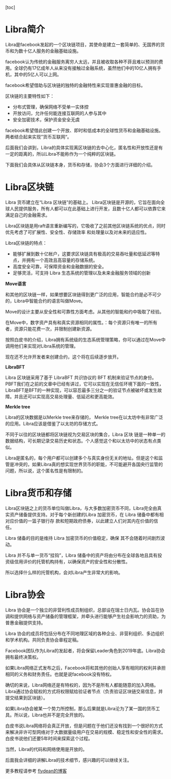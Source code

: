 [toc]

# Libra简介

Libra是facebook发起的一个区块链项目，其使命是建立一套简单的、无国界的货币和为数十亿人服务的金融基础设施。

facebook认为传统的金融服务离穷人太远，并且被收取各种不菲且难以预测的费用。全球仍有17亿成年人从来没有接触过金融系统，虽然他们中的10亿人拥有手机，其中的5亿人可以上网。

facebook希望借助与区块链的独特的金融特性来实现普惠金融的目标。

区块链的主要特性如下：

* 分布式管理，确保网络不受单一实体控
* 开放访问，允许任何能连接互联网的人参与其中
* 安全加密技术，保护资金安全无虞

facebook希望借此创建一个开放、即时和低成本的全球性货币和金融基础设施。两者结合起来实现”货币互联网“。

后面我们会讲到，Libra的具体实现离区块链的去中心化，匿名性和开放性还是有一定的距离的，所以Libra不能称作为一个纯粹的区块链。

下面我们会具体从区块链本身，货币和存储，协会3个方面进行详细的介绍。

# Libra区块链

Libra 货币建立在“Libra 区块链”的基础上。 Libra区块链是开源的，它旨在面向全球人民提供服务，所有人都可以在此基础上进行开发，且数十亿人都可以依靠它来满足自己的金融需求。

Libra区块链是用raft语言重新编写的，它吸收了之前其他区块链系统的优点，同时优先考虑了可扩展性、安全性、存储效率
和处理量以及对未来的适应性。

Libra区块链的特点：

* 能够扩展到数十亿帐户，这要求区块链具有极高的交易吞吐量和低延迟等特点，并拥有一个高效且高容量的存储系统。
* 高度安全可靠，可保障资金和金融数据的安全。
* 足够灵活，可支持 Libra 生态系统的管理以及未来金融服务领域的创新

**Move语言**

和其他的区块链一样，如果想要区块链得到更广泛的应用，智能合约是必不可少的，Libra中智能合约的语言叫做Move。

Move的设计主要从安全性和可靠性方面考虑。从其他的智能和约中吸取了经验。

在Move中，数字资产具有和真实资源相同的属性。：每个资源只有唯一的所有者，资源只能花费一次，并限制创建新资源。

按照白皮书的介绍，Libra拥有系统级的生态系统管理策略，你可以通过在Move中调用他们来实现对Libra系统的管理。

现在还不允许开发者来创建合约，这个将在后续逐步放开。

**LibraBFT**

Libra 区块链采用了基于 LibraBFT 共识协议的 BFT 机制来验证节点的身份。 PBFT我们在之前的文章中已经有讲过，它可以实现在无信任环境下面的一致性，LibraBFT是BFT的一种实现，可以容忍最多三分之一的验证节点被破坏或发生故障。并且还可以实现高交易处理量、低延迟和更高能效。

**Merkle tree**

Libra的区块数据是以Merkle tree来存储的， Merkle tree在以太坊中有非常广泛的应用。Libra应该是借鉴了以太坊的存储方式。

不同于以往的区块链都将区块链视为交易区块的集合，Libra 区块
链是一种单一的数据结构，可长期记录交易历史和状态。个人感觉这个和以太坊中的状态有点类似。

Libra是匿名的，每个用户都可以创建多个与真实身份无关的地址。但是这个和监管是冲突的，如果Libra真的想实现世界货币的职能，不可能避开各国央行监管的问题，所以说，这个匿名性是有限制的。

# Libra货币和存储

Libra区块链之上的货币单位叫做Libra，与大多数加密货币不同，Libra完全由真实资产储备提供支持。对于每个新创建的Libra 加密货币，在 Libra 储备中都有相对应价值的一篮子银行存
款和短期政府债券，以此建立人们对其内在价值的信任。

Libra 储备的目的是维持 Libra 加密货币的价值稳定，确保
其不会随着时间剧烈波动。

Libra 并不与单一货币“挂钩”，Libra 储备中的资产将由分布在全球各地且具有投资级信用评价的托管机构持有，以确保资产的安全性和分散性。

所以选择什么样的托管机构，会对Libra产生非常大的影响。

# Libra协会

Libra 协会是一个独立的非营利性成员制组织，总部设在瑞士日内瓦。协会旨在协调和提供网络与资产储备的管理框架，并牵头进行能够产生社会影响力的资助，为普惠金融提供支持。

Libra 协会的成员将包括分布在不同地理区域的各种企业、非营利组织、多边组织和学术机构。共同负责协会章程定稿。

Facebook团队作为Libra的发起者，将会保留Leader角色到2019年底。Libra协会拥有最终决策权。

如果Libra网络正式发布之后，Facebook将和其他的创始人享有相同的权利并承担相同的义务和财务责任。也就是说facebook没有特权。

确切的来说，Libra网络还是有特权的，因为不是所有人都能随意的加入网络。Libra通过协会赋权的方式将权限赋给验证者节点（负责验证区块链交易信息，并提交结果到区块链）。

如果Libra协会被某一个势力所控制，那么后果就是Libra沦为了某一国的货币工具。所以说，Libra也并不是完全开放的。

白皮书说Libra网络将会真正开放，但是问题在于他们还没有找到一个很好的方式来解决非许可型网络对于大数据量级用户在交易的规模、稳定性和安全性的需求。白皮书说他们还要5年时间来探索这个过程。

当然，Libra的代码和网络使用是开放的。

后面我会详细的讲解Libra的技术细节，感兴趣的可以继续关注。


更多教程请参考 [flydean的博客](http://www.flydean.com/libra-white-paper-interpretation/)

